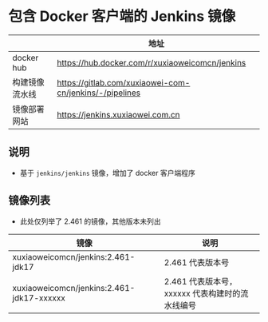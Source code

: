 # 包含 Docker 客户端的 Jenkins 镜像

|            | 地址                                                      |
|------------|---------------------------------------------------------|
| docker hub | https://hub.docker.com/r/xuxiaoweicomcn/jenkins         |
| 构建镜像流水线    | https://gitlab.com/xuxiaowei-com-cn/jenkins/-/pipelines |
| 镜像部署网站     | https://jenkins.xuxiaowei.com.cn                        |

## 说明

- 基于 `jenkins/jenkins` 镜像，增加了 docker 客户端程序

## 镜像列表

- 此处仅列举了 2.461 的镜像，其他版本未列出

| 镜像                                        | 说明                             |
|-------------------------------------------|--------------------------------|
| xuxiaoweicomcn/jenkins:2.461-jdk17        | 2.461 代表版本号                    |
| xuxiaoweicomcn/jenkins:2.461-jdk17-xxxxxx | 2.461 代表版本号，xxxxxx 代表构建时的流水线编号 |
